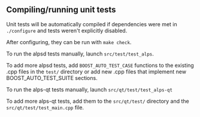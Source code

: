 Compiling/running unit tests
------------------------------------

Unit tests will be automatically compiled if dependencies were met in `./configure`
and tests weren't explicitly disabled.

After configuring, they can be run with `make check`.

To run the alpsd tests manually, launch `src/test/test_alps`.

To add more alpsd tests, add `BOOST_AUTO_TEST_CASE` functions to the existing
.cpp files in the `test/` directory or add new .cpp files that
implement new BOOST_AUTO_TEST_SUITE sections.

To run the alps-qt tests manually, launch `src/qt/test/test_alps-qt`

To add more alps-qt tests, add them to the `src/qt/test/` directory and
the `src/qt/test/test_main.cpp` file.
